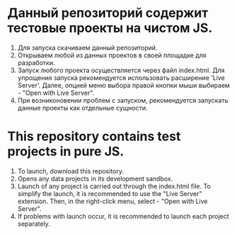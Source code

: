 # Данный репозиторий содержит тестовые проекты на чистом JS.
1. Для запуска скачиваем данный репозиторий.
2. Открываем любой из данных проектов в своей площадке для разработки.
3. Запуск любого проекта осуществляется через файл index.html. Для упрощения запуска рекомендуется использовать расширение 'Live Server'. Далее, опцией меню выбора правой кнопки мыши выбираем - "Open with Live Server".
4. При возниконовении проблем с запуском, рекомендуется запускать данные проекты как отдельные сущности.

# This repository contains test projects in pure JS.
1. To launch, download this repository.
2. Opens any data projects in its development sandbox.
3. Launch of any project is carried out through the index.html file. To simplify the launch, it is recommended to use the "Live Server" extension. Then, in the right-click menu, select - "Open with Live Server".
4. If problems with launch occur, it is recommended to launch each project separately.
